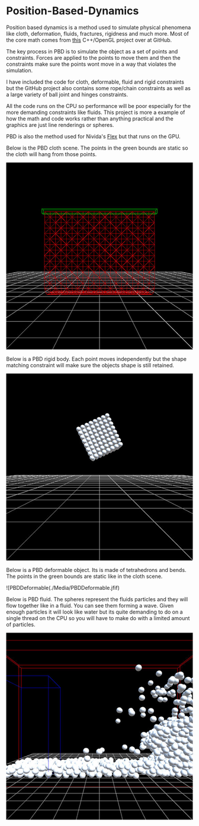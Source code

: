 # Position-Based-Dynamics

Position based dynamics is a method used to simulate physical phenomena like cloth, deformation, fluids, fractures, rigidness and much more. Most of the core math comes from [this](https://github.com/InteractiveComputerGraphics/PositionBasedDynamics) C++/OpenGL project over at GitHub.

 
The key process in PBD is to simulate the object as a set of points and constraints. Forces are applied to the points to move them and then the constraints make sure the points wont move in a way that violates the simulation.


I have included the code for cloth, deformable, fluid and rigid constraints but the GitHub project also contains some rope/chain constraints as well as a large variety of ball joint and hinges constraints.


All the code runs on the CPU so performance will be poor especially for the more demanding constraints like fluids. This project is more a example of how the math and code works rather than anything practical and the graphics are just line renderings or spheres.


PBD is also the method used for Nivida's [Flex](https://developer.nvidia.com/flex) but that runs on the GPU.

Below is the PBD cloth scene. The points in the green bounds are static so the cloth will hang from those points.

![PBDCloth](./Media/PBDCloth.jfif)

Below is a PBD rigid body. Each point moves independently but the shape matching constraint will make sure the objects shape is still retained.

![PBDRigid](./Media/PBDRigid.jfif)

Below is a PBD deformable object. Its is made of tetrahedrons and bends. The points in the green bounds are static like in the cloth scene.

![PBDDeformable(./Media/PBDDeformable.jfif)

Below is PBD fluid. The spheres represent the fluids particles and they will flow together like in a fluid. You can see them forming a wave. Given enough particles it will look like water but its quite demanding to do on a single thread on the CPU so you will have to make do with a limited amount of particles.

![PBDFluid](./Media/PBDFluid.jfif)
